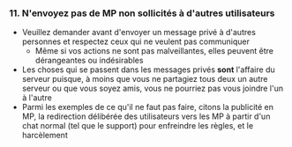 ### 11. N'envoyez pas de MP non sollicités à d'autres utilisateurs

- Veuillez demander avant d'envoyer un message privé à d'autres personnes et respectez ceux qui ne veulent pas communiquer
   - Même si vos actions ne sont pas malveillantes, elles peuvent être dérangeantes ou indésirables
- Les choses qui se passent dans les messages privés **sont** l'affaire du serveur puisque, à moins que vous ne partagiez tous deux un autre serveur ou que vous soyez amis, vous ne pourriez pas vous joindre l'un à l'autre
- Parmi les exemples de ce qu'il ne faut pas faire, citons la publicité en MP, la redirection délibérée des utilisateurs vers les MP à partir d'un chat normal (tel que le support) pour enfreindre les règles, et le harcèlement
